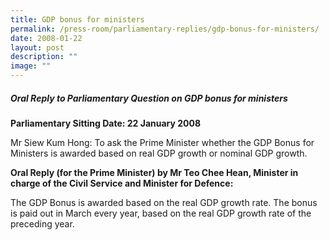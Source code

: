 ```yaml
---
title: GDP bonus for ministers
permalink: /press-room/parliamentary-replies/gdp-bonus-for-ministers/
date: 2008-01-22
layout: post
description: ""
image: ""
---
```

##### Oral Reply to Parliamentary Question on GDP bonus for ministers

**Parliamentary Sitting Date: 22 January 2008**

Mr Siew Kum Hong: To ask the Prime Minister whether the GDP Bonus for Ministers is awarded based on real GDP growth or nominal GDP growth.

**Oral Reply (for the Prime Minister) by Mr Teo Chee Hean, Minister in charge of the Civil Service and Minister for Defence:**

The GDP Bonus is awarded based on the real GDP growth rate. The bonus is paid out in March every year, based on the real GDP growth rate of the preceding year.